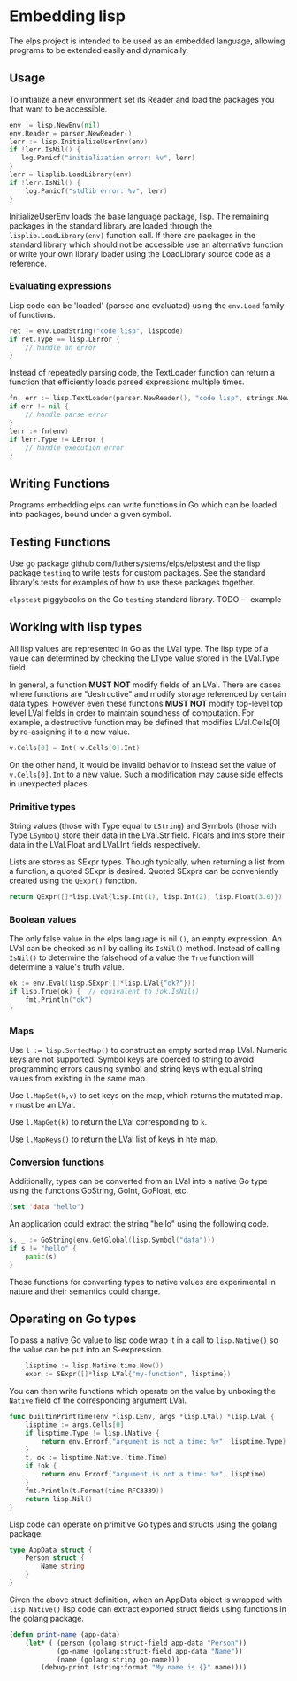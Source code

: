# Embedding lisp

The elps project is intended to be used as an embedded language, allowing
programs to be extended easily and dynamically.

## Usage

To initialize a new environment set its Reader and load the packages you that
want to be accessible.

```go
env := lisp.NewEnv(nil)
env.Reader = parser.NewReader()
lerr := lisp.InitializeUserEnv(env)
if !lerr.IsNil() {
   log.Panicf("initialization error: %v", lerr) 
}
lerr = lisplib.LoadLibrary(env)
if !lerr.IsNil() {
    log.Panicf("stdlib error: %v", lerr)
}
```

InitializeUserEnv loads the base language package, lisp.  The remaining
packages in the standard library are loaded through the
`lisplib.LoadLibrary(env)` function call.  If there are packages in the
standard library which should not be accessible use an alternative function or
write your own library loader using the LoadLibrary source code as a reference.

### Evaluating expressions

Lisp code can be 'loaded' (parsed and evaluated) using the `env.Load` family of
functions.

```go
ret := env.LoadString("code.lisp", lispcode)
if ret.Type == lisp.LError {
    // handle an error
}
```

Instead of repeatedly parsing code, the TextLoader function can return a
function that efficiently loads parsed expressions multiple times.

```go
fn, err := lisp.TextLoader(parser.NewReader(), "code.lisp", strings.NewReader(lispcode))
if err != nil {
    // handle parse error
}
lerr := fn(env)
if lerr.Type != LError {
    // handle execution error
}
```

## Writing Functions

Programs embedding elps can write functions in Go which can be loaded into
packages, bound under a given symbol.

## Testing Functions

Use go package github.com/luthersystems/elps/elpstest and the lisp package
`testing` to write tests for custom packages.  See the standard library's tests
for examples of how to use these packages together.

`elpstest` piggybacks on the Go `testing` standard library.
TODO -- example

## Working with lisp types

All lisp values are represented in Go as the LVal type.  The lisp type of a
value can determined by checking the LType value stored in the LVal.Type field.

In general, a function **MUST NOT** modify fields of an LVal.  There are cases
where functions are "destructive" and modify storage referenced by certain data
types.  However even these functions **MUST NOT** modify top-level top level
LVal fields in order to maintain soundness of computation.  For example, a
destructive function may be defined that modifies LVal.Cells[0] by re-assigning
it to a new value.

```go
v.Cells[0] = Int(-v.Cells[0].Int)
```

On the other hand, it would be invalid behavior to instead set the value of
`v.Cells[0].Int` to a new value.  Such a modification may cause side effects in
unexpected places.

### Primitive types

String values (those with Type equal to `LString`) and Symbols (those with Type
`LSymbol`) store their data in the LVal.Str field.  Floats and Ints store their
data in the LVal.Float and LVal.Int fields respectively.

Lists are stores as SExpr types. Though typically, when returning a list from a
function, a quoted SExpr is desired.  Quoted SExprs can be conveniently created
using the `QExpr()` function.

```go
return QExpr([]*lisp.LVal{lisp.Int(1), lisp.Int(2), lisp.Float(3.0)})
```

### Boolean values

The only false value in the elps language is nil `()`, an empty expression.  An
LVal can be checked as nil by calling its `IsNil()` method.  Instead of calling
`IsNil()` to determine the falsehood of a value the `True` function will
determine a value's truth value.

```go
ok := env.Eval(lisp.SExpr([]*lisp.LVal{"ok?"}))
if lisp.True(ok) {  // equivalent to !ok.IsNil()
    fmt.Println("ok")
}
```

### Maps

Use `l := lisp.SortedMap()` to construct an empty sorted map LVal. Numeric
keys are not supported. Symbol keys are coerced to string to avoid programming
errors causing symbol and string keys with equal string values from existing in
the same map.

Use `l.MapSet(k,v)` to set keys on the map, which returns the mutated map.
`v` must be an LVal.

Use `l.MapGet(k)` to return the LVal corresponding to `k`.

Use `l.MapKeys()` to return the LVal list of keys in hte map.

### Conversion functions

Additionally, types can be converted from an LVal into a native Go type using
the functions GoString, GoInt, GoFloat, etc.

```lisp
(set 'data "hello")
```

An application could extract the string "hello" using the following code.

```go
s, _ := GoString(env.GetGlobal(lisp.Symbol("data")))
if s != "hello" {
    panic(s)
}
```

These functions for converting types to native values are experimental in
nature and their semantics could change.

## Operating on Go types

To pass a native Go value to lisp code wrap it in a call to `lisp.Native()` so
the value can be put into an S-expression.

```go
    lisptime := lisp.Native(time.Now())
    expr := SExpr([]*lisp.LVal{"my-function", lisptime})
```

You can then write functions which operate on the value by unboxing the
`Native` field of the corresponding argument LVal.

```go
func builtinPrintTime(env *lisp.LEnv, args *lisp.LVal) *lisp.LVal {
    lisptime := args.Cells[0]
    if lisptime.Type != lisp.LNative {
        return env.Errorf("argument is not a time: %v", lisptime.Type)
    }
    t, ok := lisptime.Native.(time.Time)
    if !ok {
        return env.Errorf("argument is not a time: %v", lisptime)
    }
    fmt.Println(t.Format(time.RFC3339))
    return lisp.Nil()
}
```

Lisp code can operate on primitive Go types and structs using the golang
package.

```go
type AppData struct {
    Person struct {
        Name string
    }
}
```

Given the above struct definition, when an AppData object is wrapped with
`lisp.Native()` lisp code can extract exported struct fields using functions in
the golang package.

```lisp
(defun print-name (app-data)
    (let* ( (person (golang:struct-field app-data "Person"))
            (go-name (golang:struct-field app-data "Name"))
            (name (golang:string go-name)))
        (debug-print (string:format "My name is {}" name))))
```

